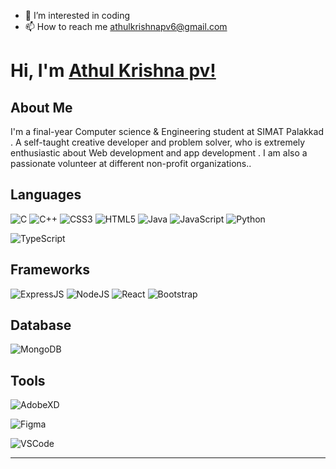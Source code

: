 - 👀 I’m interested in coding 
- 📫 How to reach me athulkrishnapv6@gmail.com

<!---
athul2k2/athul2k2 is a ✨ special ✨ repository because its `README.md` (this file) appears on your GitHub profile.
You can click the Preview link to take a look at your changes.
--->


# Hi, I'm [Athul Krishna pv!](https://www.linkedin.com/in/athul-krishna-pv-9a12301a8//)

## About Me
  I'm a final-year Computer science & Engineering student at SIMAT Palakkad . A self-taught creative developer and problem solver, who is extremely enthusiastic about Web development and app development . I am also a passionate volunteer at different non-profit organizations..

## Languages
![C](https://img.shields.io/badge/c-%2300599C.svg?style=for-the-badge&logo=c&logoColor=white)
![C++](https://img.shields.io/badge/c++-%2300599C.svg?style=for-the-badge&logo=c%2B%2B&logoColor=white)
![CSS3](https://img.shields.io/badge/css3-%231572B6.svg?style=for-the-badge&logo=css3&logoColor=white)
![HTML5](https://img.shields.io/badge/html5-%23E34F26.svg?style=for-the-badge&logo=html5&logoColor=white)
![Java](https://img.shields.io/badge/java-%23ED8B00.svg?style=for-the-badge&logo=java&logoColor=white)
![JavaScript](https://img.shields.io/badge/javascript-%23323330.svg?style=for-the-badge&logo=javascript&logoColor=%23F7DF1E)
![Python](https://img.shields.io/badge/python-3670A0?style=for-the-badge&logo=python&logoColor=ffdd54)

![TypeScript](https://img.shields.io/badge/TypeScript-007ACC?style=for-the-badge&logo=typescript&logoColor=white)

## Frameworks
![ExpressJS](https://img.shields.io/badge/Express.js-404D59?style=for-the-badge)
![NodeJS](https://img.shields.io/badge/node.js-6DA55F?style=for-the-badge&logo=node.js&logoColor=white)
![React](https://img.shields.io/badge/react-%2320232a.svg?style=for-the-badge&logo=react&logoColor=%2361DAFB)
![Bootstrap](https://img.shields.io/badge/bootstrap-%23563D7C.svg?style=for-the-badge&logo=bootstrap&logoColor=white)


## Database
![MongoDB](https://img.shields.io/badge/MongoDB-4EA94B?style=for-the-badge&logo=mongodb&logoColor=whit)

## Tools
![AdobeXD](https://img.shields.io/badge/Adobe%20XD-470137?style=for-the-badge&logo=Adobe%20XD&logoColor=#FF61F6)

![Figma](https://img.shields.io/badge/Figma-272727?style=for-the-badge&logo=figma&logoColor=white)

![VSCode](	https://img.shields.io/badge/Visual_Studio_Code-0078D4?style=for-the-badge&logo=visual%20studio%20code&logoColor=white)

---



